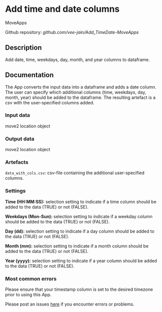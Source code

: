 # Add time and date columns

MoveApps

Github repository: *github.com/vee-jain/Add_TimeDate-MoveApps*

## Description
Add date, time, weekdays, day, month, and year columns to dataframe.

## Documentation
The App converts the input data into a dataframe and adds a date column. The user can specify which additional columns (time, weekdays, day, month, year) should be added to the dataframe. The resulting artefact is a csv with the user-specified columns added.

### Input data
move2 location object

### Output data
move2 location object

### Artefacts
`data_with_cols.csv`: csv-file containing the additional user-specified columns.

### Settings 
**Time (HH:MM:SS):** selection setting to indicate if a time column should be added to the data (TRUE) or not (FALSE).

**Weekdays (Mon-Sun):** selection setting to indicate if a weekday column should be added to the data (TRUE) or not (FALSE).

**Day (dd):** selection setting to indicate if a day column should be added to the data (TRUE) or not (FALSE).

**Month (mm):** selection setting to indicate if a month column should be added to the data (TRUE) or not (FALSE).

**Year (yyyy):** selection setting to indicate if a year column should be added to the data (TRUE) or not (FALSE).


### Most common errors
Please ensure that your timestamp column is set to the desired timezone prior to using this App.

Please post an issues [here](https://github.com/vee-jain/Add_TimeDate-MoveApps/issues) if you encounter errors or problems.
